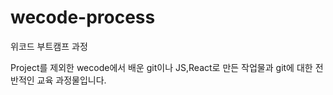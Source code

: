 # wecode-process
위코드 부트캠프 과정

Project를 제외한 wecode에서 배운 git이나 JS,React로 만든 작업물과 git에 대한 전반적인 교육 과정물입니다. 
